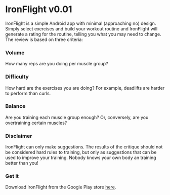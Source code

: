 # IronFlight v0.01

IronFlight is a simple Android app with minimal (approaching no) design.  Simply select exercises and build your workout routine and IronFlight will generate a rating for the routine, telling you what you may need to change.  The review is based on three criteria:

### Volume

How many reps are you doing per muscle group?

### Difficulty

How hard are the exercises you are doing?  For example, deadlifts are harder to perform than curls.

### Balance

Are you training each muscle group enough?  Or, conversely, are you overtraining certain muscles?

### Disclaimer

IronFlight can only make suggestions.  The results of the critique should not be considered hard rules to training, but only as suggestions that can be used to improve your training.  Nobody knows your own body an training better than you!

### Get it

Download IronFlight from the Google Play store [here](play.google.com/store/apps/details?id=com.cjkenned.ironflight).